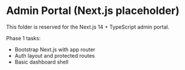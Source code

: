 # Admin Portal (Next.js placeholder)

This folder is reserved for the Next.js 14 + TypeScript admin portal.

Phase 1 tasks:
- Bootstrap Next.js with app router
- Auth layout and protected routes
- Basic dashboard shell
